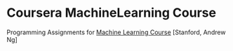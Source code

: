 # Coursera MachineLearning Course
Programming Assignments for <a href=https://www.coursera.org/learn/machine-learning>Machine Learning Course</a> [Stanford, Andrew Ng]
